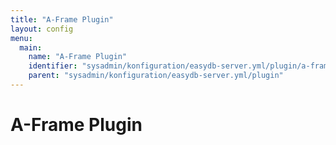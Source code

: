 ```yaml
---
title: "A-Frame Plugin"
layout: config
menu:
  main:
    name: "A-Frame Plugin"
    identifier: "sysadmin/konfiguration/easydb-server.yml/plugin/a-frame"
    parent: "sysadmin/konfiguration/easydb-server.yml/plugin"
---
```

# A-Frame Plugin